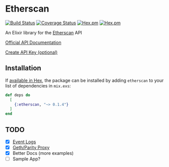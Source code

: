# Etherscan

[![Build Status](https://travis-ci.org/l1h3r/etherscan.svg?branch=master)](https://travis-ci.org/l1h3r/etherscan)
[![Coverage Status](https://coveralls.io/repos/github/l1h3r/etherscan/badge.svg?branch=master)](https://coveralls.io/github/l1h3r/etherscan?branch=master)
[![Hex.pm](https://img.shields.io/hexpm/v/etherscan.svg?style=flat-square)](https://hex.pm/packages/etherscan)
[![Hex.pm](https://img.shields.io/hexpm/dt/etherscan.svg?style=flat-square)](https://hex.pm/packages/etherscan)

An Elixir library for the [Etherscan](https://etherscan.io/) API

[Official API Documentation](https://etherscan.io/apis)

[Create API Key (optional)](https://etherscan.io/myapikey)

## Installation

If [available in Hex](https://hex.pm/packages/etherscan), the package can be installed
by adding `etherscan` to your list of dependencies in `mix.exs`:

```elixir
def deps do
  [
    {:etherscan, "~> 0.1.4"}
  ]
end
```

## TODO

- [x] [Event Logs](https://etherscan.io/apis#logs)
- [x] [Geth/Parity Proxy](https://etherscan.io/apis#proxy)
- [x] Better Docs (more examples)
- [ ] Sample App?
